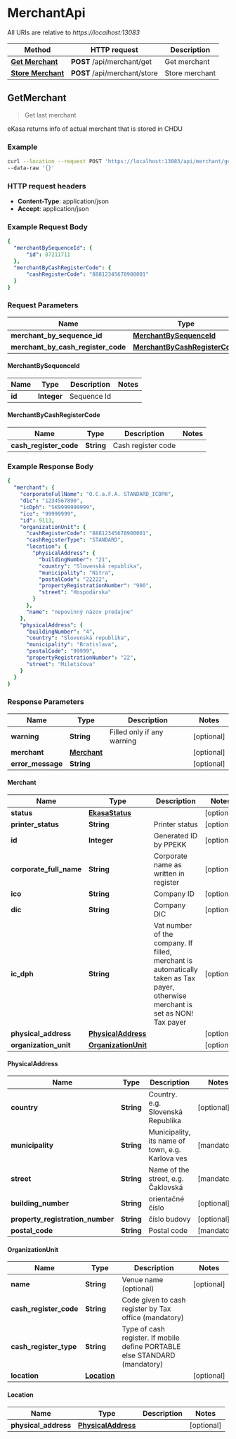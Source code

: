# MerchantApi

All URIs are relative to *https://localhost:13083*

Method | HTTP request | Description
------------- | ------------- | -------------
[**Get Merchant**](MerchantApiGet.md#GetMerchant) | **POST** /api/merchant/get | Get merchant
[**Store Merchant**](MerchantApiStore.md#StoreMerchant) | **POST** /api/merchant/store | Store merchant

## GetMerchant

> Get last merchant

eKasa returns info of actual merchant that is stored in CHDU

### Example

```bash
curl --location --request POST 'https://localhost:13083/api/merchant/get' \
--data-raw '{}'
```

### HTTP request headers

- **Content-Type**: application/json
- **Accept**: application/json

### Example Request Body

```yaml
{
  "merchantBySequenceId": {
      "id": 87211711
  },
  "merchantByCashRegisterCode": {
      "cashRegisterCode": "88812345678900001"
  }
}
```

### Request Parameters

Name | Type | Description | Notes
------------ | ------------- | ------------- | -------------
**merchant_by_sequence_id** | [**MerchantBySequenceId**](MerchantApiGet#MerchantBySequenceId) |  | [optional] 
**merchant_by_cash_register_code** | [**MerchantByCashRegisterCode**](MerchantApiGet#MerchantByCashRegisterCode) |  | [optional] 

#### MerchantBySequenceId

Name | Type | Description | Notes
------------ | ------------- | ------------- | -------------
**id** | **Integer** | Sequence Id | 

#### MerchantByCashRegisterCode

Name | Type | Description | Notes
------------ | ------------- | ------------- | -------------
**cash_register_code** | **String** | Cash register code | 

### Example Response Body

```yaml
{
  "merchant": {
    "corporateFullName": "O.C.a.F.A. STANDARD_ICDPH",
    "dic": "1234567890",
    "icDph": "SK9999999999",
    "ico": "99999999",
    "id": 9113,
    "organizationUnit": {
      "cashRegisterCode": "88812345678900001",
      "cashRegisterType": "STANDARD",
      "location": {
        "physicalAddress": {
          "buildingNumber": "21",
          "country": "Slovenská republika",
          "municipality": "Nitra",
          "postalCode": "22222",
          "propertyRegistrationNumber": "980",
          "street": "Hospodárska"
        }
      },
      "name": "nepovinný názov predajne"
    },
    "physicalAddress": {
      "buildingNumber": "4",
      "country": "Slovenská republika",
      "municipality": "Bratislava",
      "postalCode": "99999",
      "propertyRegistrationNumber": "22",
      "street": "Miletičova"
    }
  }
}
```

### Response Parameters

Name | Type | Description | Notes
------------ | ------------- | ------------- | -------------
**warning** | **String** | Filled only if any warning | [optional] 
**merchant** | [**Merchant**](MerchantApiGet.md#Merchant) |  | [optional] 
**error_message** | **String** |  | [optional] 

#### Merchant

Name | Type | Description | Notes
------------ | ------------- | ------------- | -------------
**status** | [**EkasaStatus**](EkasaStatus.md) |  | [optional] 
**printer_status** | **String** | Printer status | [optional] 
**id** | **Integer** | Generated ID by PPEKK | [optional] 
**corporate_full_name** | **String** | Corporate name as written in register | [optional] 
**ico** | **String** | Company ID | [optional] 
**dic** | **String** | Company DIC | [optional] 
**ic_dph** | **String** | Vat number of the company. If filled, merchant is automatically taken as Tax payer, otherwise merchant is set as NON! Tax payer | [optional] 
**physical_address** | [**PhysicalAddress**](MerchantApiGet.md#PhysicalAddress) |  | [optional] 
**organization_unit** | [**OrganizationUnit**](MerchantApiGet.md#OrganizationUnit) |  | [optional] 

#### PhysicalAddress

Name | Type | Description | Notes
------------ | ------------- | ------------- | -------------
**country** | **String** | Country. e.g. Slovenská Republika | [optional] 
**municipality** | **String** | Municipality, its name of town, e.g. Karlova ves | [mandatory] 
**street** | **String** | Name of the street, e.g. Čaklovská | [mandatory] 
**building_number** | **String** | orientačné číslo | [optional] 
**property_registration_number** | **String** | číslo budovy | [optional] 
**postal_code** | **String** | Postal code | [mandatory] 

#### OrganizationUnit

Name | Type | Description | Notes
------------ | ------------- | ------------- | -------------
**name** | **String** | Venue name (optional) | [optional] 
**cash_register_code** | **String** | Code given to cash register by Tax office (mandatory) | 
**cash_register_type** | **String** | Type of cash register. If mobile define PORTABLE else STANDARD (mandatory) | 
**location** | [**Location**](MerchantApiGet.md#Location) |  | [optional] 

#### Location

Name | Type | Description | Notes
------------ | ------------- | ------------- | -------------
**physical_address** | [**PhysicalAddress**](MerchantApiGet.md#PhysicalAddress) |  | [optional] 